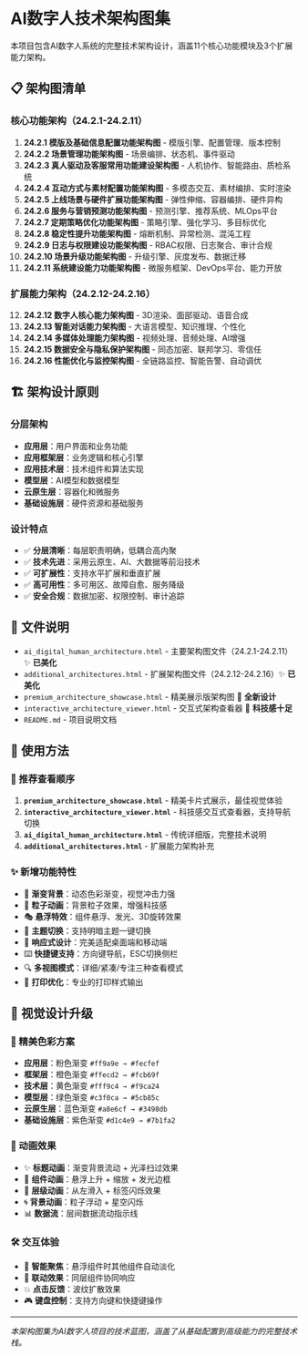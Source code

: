 # AI数字人技术架构图集

本项目包含AI数字人系统的完整技术架构设计，涵盖11个核心功能模块及3个扩展能力架构。

## 📋 架构图清单

### 核心功能架构（24.2.1-24.2.11）
1. **24.2.1 模版及基础信息配置功能架构图** - 模版引擎、配置管理、版本控制
2. **24.2.2 场景管理功能架构图** - 场景编排、状态机、事件驱动
3. **24.2.3 真人驱动及客服常用功能建设架构图** - 人机协作、智能路由、质检系统
4. **24.2.4 互动方式与素材配置功能架构图** - 多模态交互、素材编排、实时渲染
5. **24.2.5 上线场景与硬件扩展功能架构图** - 弹性伸缩、容器编排、硬件异构
6. **24.2.6 服务与营销预测功能架构图** - 预测引擎、推荐系统、MLOps平台
7. **24.2.7 定期策略优化功能架构图** - 策略引擎、强化学习、多目标优化
8. **24.2.8 稳定性提升功能架构图** - 熔断机制、异常检测、混沌工程
9. **24.2.9 日志与权限建设功能架构图** - RBAC权限、日志聚合、审计合规
10. **24.2.10 场景升级功能架构图** - 升级引擎、灰度发布、数据迁移
11. **24.2.11 系统建设能力功能架构图** - 微服务框架、DevOps平台、能力开放

### 扩展能力架构（24.2.12-24.2.16）
12. **24.2.12 数字人核心能力架构图** - 3D渲染、面部驱动、语音合成
13. **24.2.13 智能对话能力架构图** - 大语言模型、知识推理、个性化
14. **24.2.14 多媒体处理能力架构图** - 视频处理、音频处理、AI增强
15. **24.2.15 数据安全与隐私保护架构图** - 同态加密、联邦学习、零信任
16. **24.2.16 性能优化与监控架构图** - 全链路监控、智能告警、自动调优

## 🏗️ 架构设计原则

### 分层架构
- **应用层**：用户界面和业务功能
- **应用框架层**：业务逻辑和核心引擎
- **应用技术层**：技术组件和算法实现
- **模型层**：AI模型和数据模型
- **云原生层**：容器化和微服务
- **基础设施层**：硬件资源和基础服务

### 设计特点
- ✅ **分层清晰**：每层职责明确，低耦合高内聚
- ✅ **技术先进**：采用云原生、AI、大数据等前沿技术
- ✅ **可扩展性**：支持水平扩展和垂直扩展
- ✅ **高可用性**：多可用区、故障自愈、服务降级
- ✅ **安全合规**：数据加密、权限控制、审计追踪

## 📁 文件说明

- `ai_digital_human_architecture.html` - 主要架构图文件（24.2.1-24.2.11）✨ **已美化**
- `additional_architectures.html` - 扩展架构图文件（24.2.12-24.2.16）✨ **已美化**
- `premium_architecture_showcase.html` - 精美展示版架构图 🎨 **全新设计**
- `interactive_architecture_viewer.html` - 交互式架构查看器 🚀 **科技感十足**
- `README.md` - 项目说明文档

## 🚀 使用方法

### 🎯 推荐查看顺序
1. **`premium_architecture_showcase.html`** - 精美卡片式展示，最佳视觉体验
2. **`interactive_architecture_viewer.html`** - 科技感交互式查看器，支持导航切换
3. **`ai_digital_human_architecture.html`** - 传统详细版，完整技术说明
4. **`additional_architectures.html`** - 扩展能力架构补充

### ✨ 新增功能特性
- 🎨 **渐变背景**：动态色彩渐变，视觉冲击力强
- 🌟 **粒子动画**：背景粒子效果，增强科技感
- 🎭 **悬浮特效**：组件悬浮、发光、3D旋转效果
- 🌙 **主题切换**：支持明暗主题一键切换
- 📱 **响应式设计**：完美适配桌面端和移动端
- ⌨️ **快捷键支持**：方向键导航，ESC切换侧栏
- 🔍 **多视图模式**：详细/紧凑/专注三种查看模式
- 📄 **打印优化**：专业的打印样式输出

## 🎨 视觉设计升级

### 🌈 精美色彩方案
- **应用层**：粉色渐变 `#ff9a9e → #fecfef`
- **框架层**：橙色渐变 `#ffecd2 → #fcb69f`  
- **技术层**：黄色渐变 `#fff9c4 → #f9ca24`
- **模型层**：绿色渐变 `#c3f0ca → #5cb85c`
- **云原生层**：蓝色渐变 `#a8e6cf → #3498db`
- **基础设施层**：紫色渐变 `#d1c4e9 → #7b1fa2`

### 🎪 动画效果
- ✨ **标题动画**：渐变背景流动 + 光泽扫过效果
- 🌊 **组件动画**：悬浮上升 + 缩放 + 发光边框
- 💫 **层级动画**：从左滑入 + 标签闪烁效果
- 🌀 **背景动画**：粒子浮动 + 星空闪烁
- 📊 **数据流**：层间数据流动指示线

### 🛠️ 交互体验
- 🎯 **智能聚焦**：悬浮组件时其他组件自动淡化
- 🔗 **联动效果**：同层组件协同响应
- 💥 **点击反馈**：波纹扩散效果
- 🎮 **键盘控制**：支持方向键和快捷键操作

---

*本架构图集为AI数字人项目的技术蓝图，涵盖了从基础配置到高级能力的完整技术栈。*